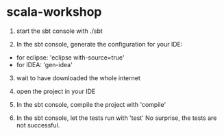 scala-workshop
==============

1. start the sbt console with ./sbt

2. In the sbt console, generate the configuration for your IDE:
- for eclipse: 'eclipse with-source=true'
- for IDEA: 'gen-idea'

3. wait to have downloaded the whole internet

4. open the project in your IDE

5. In the sbt console, compile the project with 'compile' 

6. In the sbt console, let the tests run with 'test'
No surprise, the tests are not successful.

